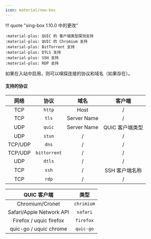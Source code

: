 ```yaml
---
icon: material/new-box
---
```


!!! quote "sing-box 1.10.0 中的更改"

    :material-plus: QUIC 的 客户端类型探测支持  
    :material-plus: QUIC 的 Chromium 支持  
    :material-plus: BitTorrent 支持  
    :material-plus: DTLS 支持  
    :material-plus: SSH 支持  
    :material-plus: RDP 支持

如果在入站中启用，则可以嗅探连接的协议和域名（如果存在）。

#### 支持的协议

|   网络    |      协议      |     域名      |    客户端     |
|:-------:|:------------:|:-----------:|:----------:|
|   TCP   |    `http`    |    Host     |     /      |
|   TCP   |    `tls`     | Server Name |     /      |
|   UDP   |    `quic`    | Server Name | QUIC 客户端类型 |
|   UDP   |    `stun`    |      /      |     /      |
| TCP/UDP |    `dns`     |      /      |     /      |
| TCP/UDP | `bittorrent` |      /      |     /      |
|   UDP   |    `dtls`    |      /      |     /      |
|   TCP   |    `ssh`     |      /      | SSH 客户端名称  |
|   TCP   |    `rdp`     |      /      |     /      |

|         QUIC 客户端         |     类型     |
|:------------------------:|:----------:|
|     Chromium/Cronet      | `chrimium` |
| Safari/Apple Network API |  `safari`  |
| Firefox / uquic firefox  | `firefox`  |
|  quic-go / uquic chrome  | `quic-go`  |